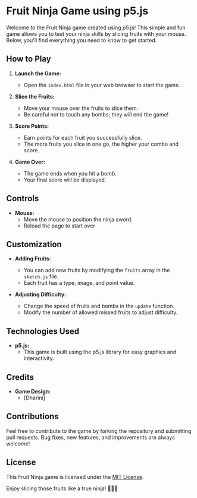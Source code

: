 # Fruit Ninja Game using p5.js

Welcome to the Fruit Ninja game created using p5.js! This simple and fun game allows you to test your ninja skills by slicing fruits with your mouse. Below, you'll find everything you need to know to get started.

## How to Play

1. **Launch the Game:**
   - Open the `index.html` file in your web browser to start the game.

2. **Slice the Fruits:**
   - Move your mouse over the fruits to slice them.
   - Be careful not to touch any bombs; they will end the game!

3. **Score Points:**
   - Earn points for each fruit you successfully slice.
   - The more fruits you slice in one go, the higher your combo and score.

4. **Game Over:**
   - The game ends when you hit a bomb.
   - Your final score will be displayed.

## Controls

- **Mouse:**
  - Move the mouse to position the ninja sword.
  - Reload the page to start over

## Customization

- **Adding Fruits:**
  - You can add new fruits by modifying the `fruits` array in the `sketch.js` file.
  - Each fruit has a type, image, and point value.

- **Adjusting Difficulty:**
  - Change the speed of fruits and bombs in the `update` function.
  - Modify the number of allowed missed fruits to adjust difficulty.

## Technologies Used

- **p5.js:**
  - This game is built using the p5.js library for easy graphics and interactivity.

## Credits

- **Game Design:**
  - [Dharini]

## Contributions

Feel free to contribute to the game by forking the repository and submitting pull requests. Bug fixes, new features, and improvements are always welcome!

## License

This Fruit Ninja game is licensed under the [MIT License](LICENSE.md).

Enjoy slicing those fruits like a true ninja! 🥷🍉🔪
